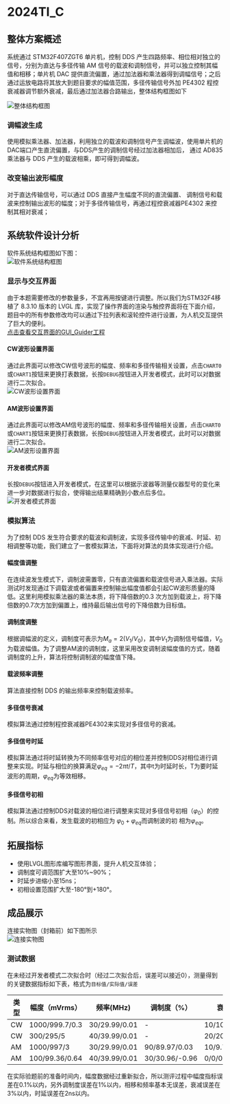 # 2024TI_C
## 整体方案概述   
系统通过 STM32F407ZGT6 单片机，控制 DDS 产生四路频率、相位相对独立的信号，分别为直达与多径传输 AM 信号的载波和调制信号，并可以独立控制其幅值和相移；单片机 DAC 提供直流偏置，通过加法器和乘法器得到调幅信号；之后通过运放电路将其放大到题目要求的幅值范围，多径传输信号外加 PE4302 程控衰减器调节额外衰减，最后通过加法器合路输出，整体结构框图如下    

![整体结构框图](https://github.com/Floatkyun/2024TI_C/blob/main/img/%E7%A1%AC%E4%BB%B6%E7%BB%93%E6%9E%84%E5%9B%BE.png)   

### 调幅波生成   
使用模拟乘法器、加法器，利用独立的载波和调制信号产生调幅波，使用单片机的DAC端口产生直流偏置，与DDS产生的调制信号经过加法器相加后，
通过 AD835 乘法器与 DDS 产生的载波相乘，即可得到调幅波。   
### 改变输出波形幅度   
对于直达传输信号，可以通过 DDS 直接产生幅度不同的直流偏置、
调制信号和载波来控制输出波形的幅度；对于多径传输信号，再通过程控衰减器PE4302 来控制其相对衰减；

## 系统软件设计分析   
软件系统结构框图如下图：   
![软件系统结构框图](https://github.com/Floatkyun/2024TI_C/blob/main/img/%E8%BD%AF%E4%BB%B6%E7%BB%93%E6%9E%84%E5%9B%BE.png)   

### 显示与交互界面     
由于本题需要修改的参数量多，不宜再用按键进行调整。所以我们为STM32F4移植了 8.3.10 版本的 LVGL 库，实现了操作界面的渲染与触控界面将在下面介绍，题目中的所有参数修改均可以通过下拉列表和滚轮控件进行设置，为人机交互提供了巨大的便利。   
[点击查看交互界面的GUI_Guider工程](https://github.com/Floatkyun/2024TI_C/tree/main/GUI-Guider%E5%B7%A5%E7%A8%8B)

#### CW波形设置界面   
通过此界面可以修改CW信号波形的幅度、频率和多径传输相关设置，点击`CHART0`或`CHART1`按钮来更换打表数据，长按`DEBUG`按钮进入开发者模式，此时可以对数据进行二次拟合。   
![CW波形设置界面](https://github.com/Floatkyun/2024TI_C/blob/main/img/LVGL_CW.png)    

#### AM波形设置界面   
通过此界面可以修改AM信号波形的幅度、频率和多径传输相关设置，点击`CHART0`或`CHART1`按钮来更换打表数据，长按`DEBUG`按钮进入开发者模式，此时可以对数据进行二次拟合。   
![AM波形设置界面](https://github.com/Floatkyun/2024TI_C/blob/main/img/LVGL_AM.png)  

#### 开发者模式界面   
长按`DEBUG`按钮进入开发者模式，在这里可以根据示波器等测量仪器型号的变化来进一步对数据进行拟合，使得输出结果精确到小数点后多位。   
![开发者模式界面](https://github.com/Floatkyun/2024TI_C/blob/main/img/LVGL_Debug.png)        

### 模拟算法   
为了控制 DDS 发生符合要求的载波和调制波，实现多径传输中的衰减、时延、初相调整等功能，我们建立了一套模拟算法，下面将对算法的具体实现进行介绍。   
#### 幅度值调整   
在连续波发生模式下，调制波需置零，只有直流偏置和载波信号进入乘法器。实际测试时发现通过下调载波或者偏置来控制输出幅度值都会引起CW波形质量的降低。这里利用模拟乘法器的乘法本质，将下降倍数的0.3 次方加到载波上，将下降倍数的0.7次方加到偏置上，维持最后输出信号的下降倍数为目标值。    
#### 调制度调整   
根据调幅波的定义，调制度可表示为$M_a=2(V_1/V_0)$，其中$V_1$为调制信号幅值，$V_0$为载波幅值。为了调整AM波的调制度，这里采用改变调制波幅度值的方式，随着调制度的上升，算法将控制调制波的幅度值下降。   
#### 载波频率调整
算法直接控制 DDS 的输出频率来控制载波频率。   
#### 多径信号衰减  
模拟算法通过控制程控衰减器PE4302来实现对多径信号的衰减。  
#### 多径信号时延  
模拟算法通过将时延转换为不同频率信号对应的相位差并控制DDS对相位进行调整来实现。时延与相位的换算满足$\varphi_{eq}=-2\pi t/T$，其中t为时延时长，T为要时延波形的周期，$\varphi_{eq}$为等效相移。   
#### 多径信号初相
模拟算法通过控制DDS对载波的相位进行调整来实现对多径信号初相（$\varphi_0$）的控制。所以综合来看，发生载波的初相应为 $\varphi_0+\varphi_{eq}$而调制波的初
相为$\varphi_{eq}$。   

## 拓展指标   
- 使用LVGL图形库编写图形界面，提升人机交互体验；
- 调制度可调范围扩大至10%~90%；   
- 时延步进缩小至15ns； 
- 初相设置范围扩大至-180°到+180°。


## 成品展示   
连接实物图（封箱前）如下图所示   
![连接实物图](https://github.com/Floatkyun/2024TI_C/blob/main/img/real.jpg)   
### 测试数据   
在未经过开发者模式二次拟合时（经过二次拟合后，误差可以接近0），测量得到的关键数据指标如下表，格式为`目标值/实际值/误差`  

类型| 幅度（mVrms） |频率(MHz)| 调制度（%） |衰减(dB) |时延(ns) |初相（°）
-------- | -------- | -------- | -------- | -------- |-------- |-------- |
CW | 1000/999.7/0.3 | 30/29.99/0.01 | - | 10/10.06/-0.06 | - | 150/153/-3 |
CW | 300/295/5 | 40/39.99/0.01 | - | 20/20.4/-0.4 | - | 180/178.3/-1.7 |
AM | 1000/997/3 | 30/29.99/0.01 | 90/89.97/0.03 | 10/9.7/0.29 | 80/79/1 | 60/54/6 |
AM | 100/99.36/0.64 | 40/39.99/0.01 | 30/30.96/-0.96 | 0/0/0 | 200/206/-6 | 0/0/0 |

在实际验题前的准备时间内，幅度数据经过重新拟合，所以测评过程中幅度指标误差在0.1%以内，另外调制度误差在1%以内，相移和频率基本无误差，衰减误差在3%以内，时延误差在2ns以内。    
